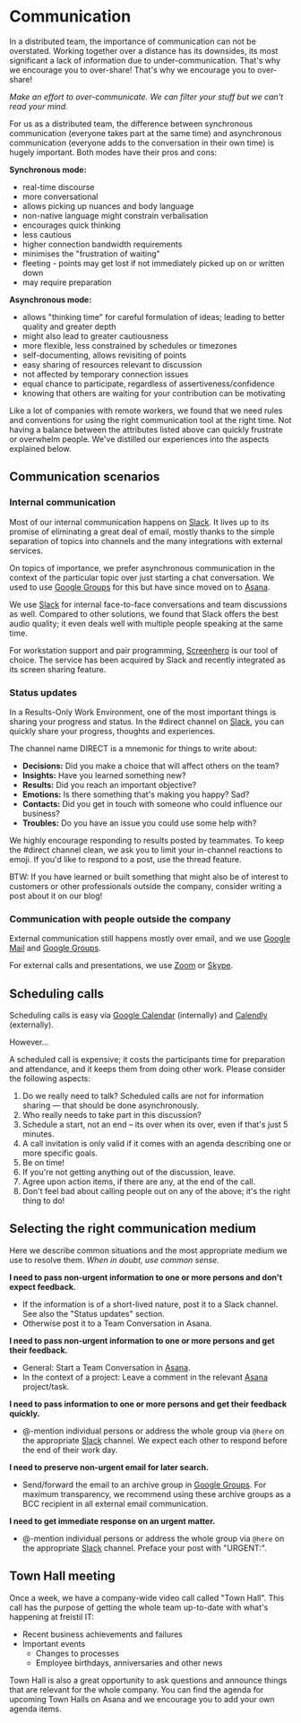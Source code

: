 # Communication

In a distributed team, the importance of communication can not be overstated. Working together over a distance has its downsides, its most significant a lack of information due to under-communication. That's why we encourage you to over-share! That's why we encourage you to over-share!

_Make an effort to over-communicate. We can filter your stuff but we can't read your mind._

For us as a distributed team, the difference between synchronous communication (everyone takes part at the same time) and asynchronous communication (everyone adds to the conversation in their own time) is hugely important. Both modes have their pros and cons:

**Synchronous mode:**

* real-time discourse
* more conversational
* allows picking up nuances and body language
* non-native language might constrain verbalisation 
* encourages quick thinking
* less cautious
* higher connection bandwidth requirements
* minimises the "frustration of waiting"
* fleeting - points may get lost if not immediately picked up on or written down
* may require preparation

**Asynchronous mode:**

* allows "thinking time" for careful formulation of ideas; leading to better quality and greater depth
* might also lead to greater cautiousness
* more flexible, less constrained by schedules or timezones
* self-documenting, allows revisiting of points
* easy sharing of resources relevant to discussion
* not affected by temporary connection issues
* equal chance to participate, regardless of assertiveness/confidence
* knowing that others are waiting for your contribution can be motivating

Like a lot of companies with remote workers, we found that we need rules and conventions for using the right communication tool at the right time. Not having a balance between the attributes listed above can quickly frustrate or overwhelm people. We've distilled our experiences into the aspects explained below.


## Communication scenarios

### Internal communication

Most of our internal communication happens on [Slack](/software/slack.html). It lives up to its promise of eliminating a great deal of email, mostly thanks to the simple separation of topics into channels and the many integrations with external services. 

On topics of importance, we prefer asynchronous communication in the context of the particular topic over just starting a chat conversation. We used to use [Google Groups](/software/googleapps.html) for this but have since moved on to [Asana](/software/asana.html). 

We use [Slack](/software/slack.html) for internal face-to-face conversations and team discussions as well. Compared to other solutions, we found that Slack offers the best audio quality; it even deals well with multiple people speaking at the same time.

For workstation support and pair programming, [Screenhero](/software/screenhero.html) is our tool of choice. The service has been acquired by Slack and recently integrated as its screen sharing feature.


### Status updates

In a Results-Only Work Environment, one of the most important things is sharing your progress and status. In the \#direct channel on [Slack](/software/slack.html), you can quickly share your progress, thoughts and experiences.

The channel name DIRECT is a mnemonic for things to write about:

* __Decisions:__ Did you make a choice that will affect others on the team?
* __Insights:__ Have you learned something new?
* __Results:__ Did you reach an important objective?
* __Emotions:__ Is there something that's making you happy? Sad?
* __Contacts:__ Did you get in touch with someone who could influence our business?
* __Troubles:__ Do you have an issue you could use some help with?

We highly encourage responding to results posted by teammates. To keep the \#direct channel clean, we ask you to limit your in-channel reactions to emoji. If you'd like to respond to a post, use the thread feature.

BTW: If you have learned or built something that might also be of interest to customers or other professionals outside the company, consider writing a post about it on our blog!


### Communication with people outside the company

External communication still happens mostly over email, and we use [Google Mail](software/googleapps.html) and [Google Groups](software/googleapps.html).

For external calls and presentations, we use [Zoom](https://www.zoom.us) or [Skype](software/skype.html).


## Scheduling calls

Scheduling calls is easy via [Google Calendar](software/googleapps.html) (internally) and [Calendly](software/calendly.html) (externally).

However...

A scheduled call is expensive; it costs the participants time for preparation and attendance, and it keeps them from doing other work. Please consider the following aspects:

1. Do we really need to talk? Scheduled calls are not for information sharing — that should be done asynchronously.
1. Who really needs to take part in this discussion?
1. Schedule a start, not an end – its over when its over, even if that's just 5 minutes.
1. A call invitation is only valid if it comes with an agenda describing one or more specific goals.
1. Be on time!
1. If you're not getting anything out of the discussion, leave.
1. Agree upon action items, if there are any, at the end of the call.
1. Don't feel bad about calling people out on any of the above; it's the right thing to do!


## Selecting the right communication medium

Here we describe common situations and the most appropriate medium we use to resolve them. _When in doubt, use common sense._

**I need to pass non-urgent information to one or more persons and don't expect feedback.**

* If the information is of a short-lived nature, post it to a Slack channel. See also the "Status updates" section.
* Otherwise post it to a Team Conversation in Asana.

**I need to pass non-urgent information to one or more persons and get their feedback.**

* General: Start a Team Conversation in [Asana](/software/asana.html).
* In the context of a project: Leave a comment in the relevant [Asana](/software/asana.html) project/task.

**I need to pass information to one or more persons and get their feedback quickly.**

* @-mention individual persons or address the whole group via `@here` on the appropriate [Slack](/software/slack.html) channel. We expect each other to respond before the end of their work day.

**I need to preserve non-urgent email for later search.**

* Send/forward the email to an archive group in [Google Groups](software/googleapps.html). For maximum transparency, we recommend using these archive groups as a BCC recipient in all external email communication.

**I need to get immediate response on an urgent matter.**

* @-mention individual persons or address the whole group via `@here` on the appropriate [Slack](/software/slack.html) channel. Preface your post with "URGENT:".


## Town Hall meeting

Once a week, we have a company-wide video call called "Town Hall". This call has the purpose of getting the whole team up-to-date with what's happening at freistil IT:

* Recent business achievements and failures
* Important events
  * Changes to processes
  * Employee birthdays, anniversaries and other news

Town Hall is also a great opportunity to ask questions and announce things that are relevant for the whole company. You can find the agenda for upcoming Town Halls on Asana and we encourage you to add your own agenda items.